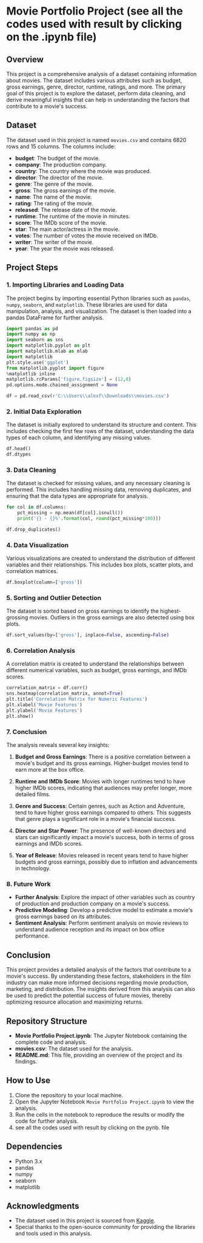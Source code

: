 # Movie Portfolio Project (see all the codes used with result by clicking on the .ipynb file)

## Overview

This project is a comprehensive analysis of a dataset containing information about movies. The dataset includes various attributes such as budget, gross earnings, genre, director, runtime, ratings, and more. The primary goal of this project is to explore the dataset, perform data cleaning, and derive meaningful insights that can help in understanding the factors that contribute to a movie's success.

## Dataset

The dataset used in this project is named `movies.csv` and contains 6820 rows and 15 columns. The columns include:

- **budget**: The budget of the movie.
- **company**: The production company.
- **country**: The country where the movie was produced.
- **director**: The director of the movie.
- **genre**: The genre of the movie.
- **gross**: The gross earnings of the movie.
- **name**: The name of the movie.
- **rating**: The rating of the movie.
- **released**: The release date of the movie.
- **runtime**: The runtime of the movie in minutes.
- **score**: The IMDb score of the movie.
- **star**: The main actor/actress in the movie.
- **votes**: The number of votes the movie received on IMDb.
- **writer**: The writer of the movie.
- **year**: The year the movie was released.

## Project Steps

### 1. Importing Libraries and Loading Data

The project begins by importing essential Python libraries such as `pandas`, `numpy`, `seaborn`, and `matplotlib`. These libraries are used for data manipulation, analysis, and visualization. The dataset is then loaded into a pandas DataFrame for further analysis.

```python
import pandas as pd
import numpy as np
import seaborn as sns
import matplotlib.pyplot as plt
import matplotlib.mlab as mlab
import matplotlib
plt.style.use('ggplot')
from matplotlib.pyplot import figure
%matplotlib inline
matplotlib.rcParams['figure.figsize'] = (12,8)
pd.options.mode.chained_assignment = None

df = pd.read_csv(r'C:\\Users\\alexf\\Downloads\\movies.csv')
```

### 2. Initial Data Exploration

The dataset is initially explored to understand its structure and content. This includes checking the first few rows of the dataset, understanding the data types of each column, and identifying any missing values.

```python
df.head()
df.dtypes
```

### 3. Data Cleaning

The dataset is checked for missing values, and any necessary cleaning is performed. This includes handling missing data, removing duplicates, and ensuring that the data types are appropriate for analysis.

```python
for col in df.columns:
    pct_missing = np.mean(df[col].isnull())
    print('{} - {}%'.format(col, round(pct_missing*100)))

df.drop_duplicates()
```

### 4. Data Visualization

Various visualizations are created to understand the distribution of different variables and their relationships. This includes box plots, scatter plots, and correlation matrices.

```python
df.boxplot(column=['gross'])
```

### 5. Sorting and Outlier Detection

The dataset is sorted based on gross earnings to identify the highest-grossing movies. Outliers in the gross earnings are also detected using box plots.

```python
df.sort_values(by=['gross'], inplace=False, ascending=False)
```

### 6. Correlation Analysis

A correlation matrix is created to understand the relationships between different numerical variables, such as budget, gross earnings, and IMDb scores.

```python
correlation_matrix = df.corr()
sns.heatmap(correlation_matrix, annot=True)
plt.title('Correlation Matrix for Numeric Features')
plt.xlabel('Movie Features')
plt.ylabel('Movie Features')
plt.show()
```

### 7. Conclusion

The analysis reveals several key insights:

1. **Budget and Gross Earnings**: There is a positive correlation between a movie's budget and its gross earnings. Higher-budget movies tend to earn more at the box office.

2. **Runtime and IMDb Score**: Movies with longer runtimes tend to have higher IMDb scores, indicating that audiences may prefer longer, more detailed films.

3. **Genre and Success**: Certain genres, such as Action and Adventure, tend to have higher gross earnings compared to others. This suggests that genre plays a significant role in a movie's financial success.

4. **Director and Star Power**: The presence of well-known directors and stars can significantly impact a movie's success, both in terms of gross earnings and IMDb scores.

5. **Year of Release**: Movies released in recent years tend to have higher budgets and gross earnings, possibly due to inflation and advancements in technology.

### 8. Future Work

- **Further Analysis**: Explore the impact of other variables such as country of production and production company on a movie's success.
- **Predictive Modeling**: Develop a predictive model to estimate a movie's gross earnings based on its attributes.
- **Sentiment Analysis**: Perform sentiment analysis on movie reviews to understand audience reception and its impact on box office performance.

## Conclusion

This project provides a detailed analysis of the factors that contribute to a movie's success. By understanding these factors, stakeholders in the film industry can make more informed decisions regarding movie production, marketing, and distribution. The insights derived from this analysis can also be used to predict the potential success of future movies, thereby optimizing resource allocation and maximizing returns.

## Repository Structure

- **Movie Portfolio Project.ipynb**: The Jupyter Notebook containing the complete code and analysis.
- **movies.csv**: The dataset used for the analysis.
- **README.md**: This file, providing an overview of the project and its findings.

## How to Use

1. Clone the repository to your local machine.
2. Open the Jupyter Notebook `Movie Portfolio Project.ipynb` to view the analysis.
3. Run the cells in the notebook to reproduce the results or modify the code for further analysis.
4. see all the codes used with result by clicking on the pynb. file
## Dependencies

- Python 3.x
- pandas
- numpy
- seaborn
- matplotlib


## Acknowledgments

- The dataset used in this project is sourced from [Kaggle](https://www.kaggle.com).
- Special thanks to the open-source community for providing the libraries and tools used in this analysis.

